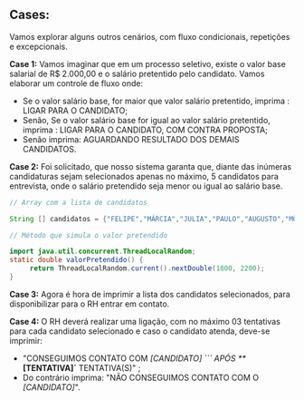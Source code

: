 ## Cases: 

Vamos explorar alguns outros cenários, com fluxo condicionais, repetições e excepcionais.<br>

**Case 1:** Vamos imaginar que em um processo seletivo, existe o valor base salarial de R$ 2.000,00 e o salário pretentido pelo candidato. Vamos elaborar um controle de fluxo onde:

* Se o valor salário base, for maior que valor salário pretentido, imprima : LIGAR PARA O CANDIDATO;
* Senão, Se o valor salário base for igual ao valor salário pretentido, imprima : LIGAR PARA O CANDIDATO, COM CONTRA PROPOSTA;
* Senão imprima: AGUARDANDO RESULTADO DOS DEMAIS CANDIDATOS.

**Case 2:** Foi solicitado, que nosso sistema garanta que, diante das inúmeras candidaturas sejam selecionados apenas no máximo, 5 candidatos para entrevista, onde o salário pretendido seja menor ou igual ao salário base.

~~~~java
// Array com a lista de candidatos

String [] candidatos = {"FELIPE","MÁRCIA","JULIA","PAULO","AUGUSTO","MÔNICA","FABRÍCIO","MIRELA","DANIELA","JORGE"};
~~~~

~~~~java	
// Método que simula o valor pretendido

import java.util.concurrent.ThreadLocalRandom;
static double valorPretendido() {
     return ThreadLocalRandom.current().nextDouble(1800, 2200);
}
~~~~

**Case 3:** Agora é hora de imprimir a lista dos candidatos selecionados, para disponibilizar para o RH entrar em contato.
<br>

**Case 4:** O RH deverá realizar uma ligação, com no máximo 03 tentativas para cada candidato selecionado e caso o candidato atenda, deve-se imprimir:

* "CONSEGUIMOS CONTATO COM _[CANDIDATO] ``` APÓS **_**[TENTATIVA]`** TENTATIVA(S)" ;
* Do contrário imprima: "NÃO CONSEGUIMOS CONTATO COM O _[CANDIDATO]_".


